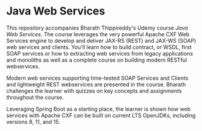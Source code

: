 # Java Web Services

This repository accompanies Bharath Thippireddy's Udemy course *Java Web Services*. The course leverages the very powerful Apache CXF Web Services engine to develop and deliver  JAX-RS (REST) and JAX-WS (SOAP) web services and clients. You'll learn how to build contract, or WSDL, first SOAP services or how to extracting web services from legacy applications and monoliths as well as a complete course on building modern RESTful webservices.

Modern web services supporting time-tested SOAP Services and Clients and lightweight REST webservices are presented in the course. Bharath challenges the learner with quizzes on key concepts and assignments throughout the course.

Leveraging Spring Boot as a starting place, the learner is shown how web services with Apache CXF can be built on current LTS OpenJDKs, including versions 8, 11, and 15.
